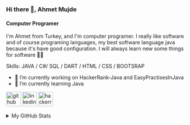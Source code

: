 ### Hi there 👋, Ahmet Mujde
#### Computer Programer

I'm Ahmet from Turkey, and I'm computer programer. I really like software and of course programing languages, my best software language java because it's have good configuration. I will always learn new some things for software 🧑‍💻

Skills: JAVA / C#/ SQL / DART / HTML / CSS / BOOTSRAP 

- 🔭 I’m currently working on HackerRank-Java and EasyPractisesInJava 
- 🌱 I’m currently learning Java 


[<img src='https://cdn.jsdelivr.net/npm/simple-icons@3.0.1/icons/github.svg' alt='github' height='40' color='FFFFFF'>](https://github.com/ahmetmujde)  [<img src='https://cdn.jsdelivr.net/npm/simple-icons@3.0.1/icons/linkedin.svg' alt='linkedin' height='40'>](https://www.linkedin.com/in/ahmet-mujde/)  [<img src='https://cdn.jsdelivr.net/npm/simple-icons@3.0.1/icons/hackerrank.svg' alt='hackerrank' height='40'>](https://www.hackerrank.com/mujde_ahmet)  

<details>
  <summary>
    My GitHub Stats
  </summary>
  
  <p>
    <img src="https://github-readme-stats.vercel.app/api?username=ahmetmujde&show_icons=true&theme=tokyonight&bg_color=000000&hide_border=true" height="180">
    <img src="https://github-readme-stats.vercel.app/api/top-langs/?username=ahmetmujde&layout=compact&theme=tokyonight&bg_color=000000&hide_border=true" height="180">
  </p>

</details>

